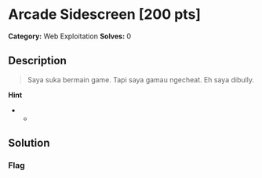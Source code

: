 # Arcade Sidescreen [200 pts]

**Category:** Web Exploitation
**Solves:** 0

## Description
>Saya suka bermain game. Tapi saya gamau ngecheat. Eh saya dibully.

**Hint**
* -

## Solution

### Flag

